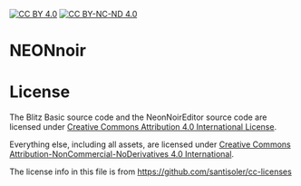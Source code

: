 [![CC BY 4.0][cc-by-shield]][cc-by]
[![CC BY-NC-ND 4.0][cc-by-nc-nd-shield]][by-nc-nd]
# NEONnoir

# License
The Blitz Basic source code and the NeonNoirEditor source code are licensed under 
[Creative Commons Attribution 4.0 International License][cc-by].

Everything else, including all assets, are licensed under
[Creative Commons Attribution-NonCommercial-NoDerivatives 4.0 International][by-nc-nd].


[cc-by]: http://creativecommons.org/licenses/by/4.0/
[cc-by-shield]: https://img.shields.io/badge/License-CC%20BY%204.0-lightgrey.svg

[by-nc-nd]: https://creativecommons.org/licenses/by-nc-nd/4.0/
[cc-by-nc-nd-shield]: https://img.shields.io/badge/License-CC%20BY%20NC%20ND%204.0-lightgrey.svg

The license info in this file is from https://github.com/santisoler/cc-licenses
 

